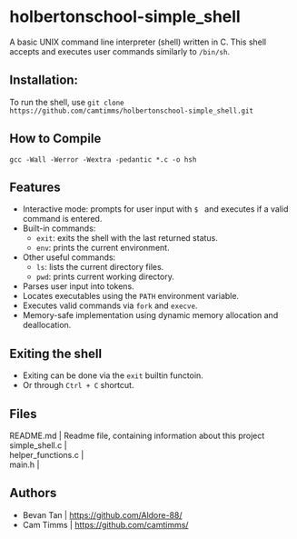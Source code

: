 # holbertonschool-simple_shell

A basic UNIX command line interpreter (shell) written in C. This shell accepts and executes user commands similarly to `/bin/sh`.

## Installation:
To run the shell, use `git clone https://github.com/camtimms/holbertonschool-simple_shell.git`

## How to Compile

`gcc -Wall -Werror -Wextra -pedantic *.c -o hsh`

## Features

- Interactive mode: prompts for user input with `$ ` and executes if a valid command is entered.
- Built-in commands:
  - `exit`: exits the shell with the last returned status.
  - `env`: prints the current environment.
- Other useful commands:
  - `ls`: lists the current directory files.
  - `pwd`: prints current working directory.
- Parses user input into tokens.
- Locates executables using the `PATH` environment variable.
- Executes valid commands via `fork` and `execve`.
- Memory-safe implementation using dynamic memory allocation and deallocation.

## Exiting the shell
- Exiting can be done via the `exit` builtin functoin.
- Or through `Ctrl + C` shortcut.

## Files

README.md           |  Readme file, containing information about this project
simple_shell.c      |  
helper_functions.c  |  
main.h              |  

## Authors
- Bevan Tan  |  https://github.com/Aldore-88/
- Cam Timms  |  https://github.com/camtimms/
